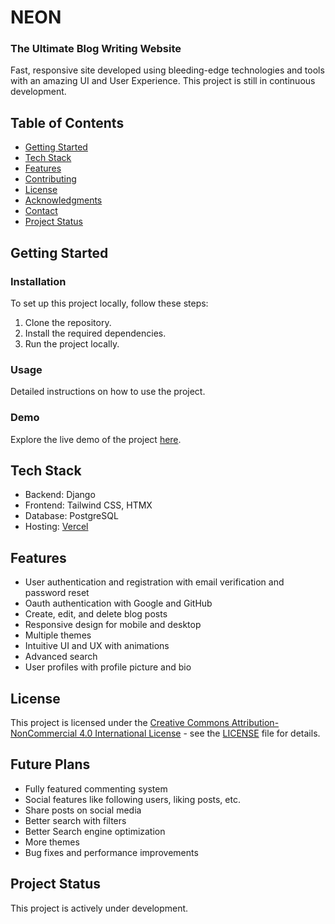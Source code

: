 # NEON

### The Ultimate Blog Writing Website

Fast, responsive site developed using bleeding-edge technologies and tools with an amazing UI and User Experience. This project is still in continuous development.

## Table of Contents

-   [Getting Started](#getting-started)
-   [Tech Stack](#tech-stack)
-   [Features](#features)
-   [Contributing](#contributing)
-   [License](#license)
-   [Acknowledgments](#acknowledgments)
-   [Contact](#contact)
-   [Project Status](#project-status)

## Getting Started

### Installation

To set up this project locally, follow these steps:

1. Clone the repository.
2. Install the required dependencies.
3. Run the project locally.

### Usage

Detailed instructions on how to use the project.

### Demo

Explore the live demo of the project [here](https://poeticcode.xyz/).

## Tech Stack

-   Backend: Django
-   Frontend: Tailwind CSS, HTMX
-   Database: PostgreSQL
-   Hosting: [Vercel](https://vercel.com/)

## Features

-   User authentication and registration with email verification and password reset
-   Oauth authentication with Google and GitHub
-   Create, edit, and delete blog posts
-   Responsive design for mobile and desktop
-   Multiple themes
-   Intuitive UI and UX with animations
-   Advanced search
-   User profiles with profile picture and bio

## License

This project is licensed under the [Creative Commons Attribution-NonCommercial 4.0 International License](https://creativecommons.org/licenses/by-nc/4.0/) - see the [LICENSE](LICENSE) file for details.

## Future Plans

-   Fully featured commenting system
-   Social features like following users, liking posts, etc.
-   Share posts on social media
-   Better search with filters
-   Better Search engine optimization
-   More themes
-   Bug fixes and performance improvements

## Project Status

This project is actively under development.
